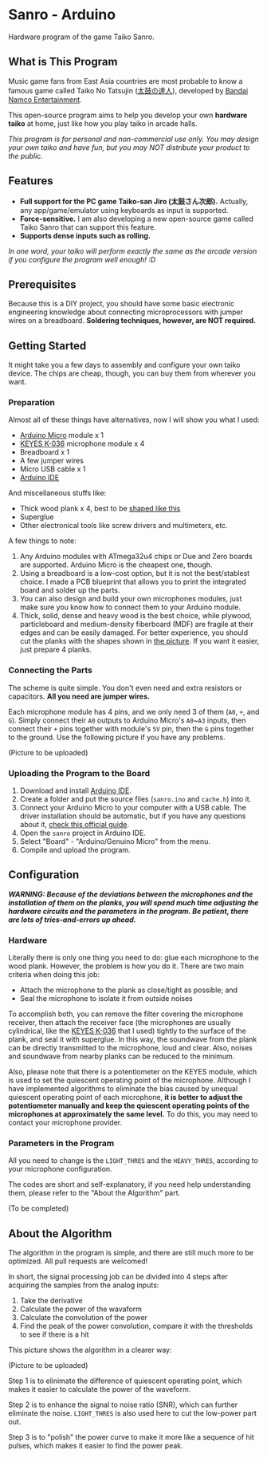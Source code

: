 # Sanro - Arduino

Hardware program of the game Taiko Sanro.

## What is This Program

Music game fans from East Asia countries are most probable to know a famous game called Taiko No Tatsujin ([太鼓の達人](http://taiko-ch.net/)), developed by [Bandai Namco Entertainment](http://bandainamcoent.co.jp/).

This open-source program aims to help you develop your own **hardware taiko** at home, just like how you play taiko in arcade halls.

*This program is for personal and non-commercial use only. You may design your own taiko and have fun, but you may NOT distribute your product to the public.*

## Features

* **Full support for the PC game Taiko-san Jiro (太鼓さん次郎).** Actually, any app/game/emulator using keyboards as input is supported.
* **Force-sensitive.** I am also developing a new open-source game called Taiko Sanro that can support this feature.
* **Supports dense inputs such as rolling.**

*In one word, your taiko will perform exactly the same as the arcade version if you configure the program well enough! :D*

## Prerequisites

Because this is a DIY project, you should have some basic  electronic engineering knowledge about connecting microprocessors with jumper wires on a breadboard. **Soldering techniques, however, are NOT required.**

## Getting Started

It might take you a few days to assembly and configure your own taiko device. The chips are cheap, though, you can buy them from wherever you want.

### Preparation

Almost all of these things have alternatives, now I will show you what I used:

* [Arduino Micro](http://i.imgur.com/lXqnpJ9.jpg) module x 1
* [KEYES K-036](http://i.imgur.com/gUWnUCc.png) microphone module x 4
* Breadboard x 1
* A few jumper wires
* Micro USB cable x 1
* [Arduino IDE](https://www.arduino.cc/en/Main/Software)

And miscellaneous stuffs like:

* Thick wood plank x 4, best to be [shaped like this](http://i.imgur.com/va20eVn.jpg)
* Superglue
* Other electronical tools like screw drivers and multimeters, etc.

A few things to note:

1. Any Arduino modules with ATmega32u4 chips or Due and Zero boards are supported. Arduino Micro is the cheapest one, though.
2. Using a breadboard is a low-cost option, but it is not the best/stablest choice. I made a PCB blueprint that allows you to print the integrated board and solder up the parts.
3. You can also design and build your own microphones modules, just make sure you know how to connect them to your Arduino module.
4. Thick, solid, dense and heavy wood is the best choice, while plywood, particleboard and medium-density fiberboard (MDF) are fragile at their edges and can be easily damaged. For better experience, you should cut the planks with the shapes shown in [the picture](http://i.imgur.com/va20eVn.jpg). If you want it easier, just prepare 4 planks.

### Connecting the Parts

The scheme is quite simple. You don't even need and extra resistors or capacitors. **All you need are jumper wires.**

Each microphone module has 4 pins, and we only need 3 of them (`A0`, `+`, and `G`). Simply connect their `A0` outputs to Arduino Micro's `A0`~`A3` inputs, then connect their `+` pins together with module's `5V` pin, then the `G` pins together to the ground. Use the following picture if you have any problems.

(Picture to be uploaded)

### Uploading the Program to the Board

1. Download and install [Arduino IDE](https://www.arduino.cc/en/Main/Software).
2. Create a folder and put the source files (`sanro.ino` and `cache.h`) into it.
3. Connect your Arduino Micro to your computer with a USB cable. The driver installation should be automatic, but if you have any questions about it, [check this official guide](https://www.arduino.cc/en/Guide/ArduinoLeonardoMicro#toc8).
4. Open the `sanro` project in Arduino IDE.
5. Select "Board" - "Arduino/Genuino Micro" from the menu.
6. Compile and upload the program.

## Configuration

***WARNING: Because of the deviations between the microphones and the installation of them on the planks, you will spend much time adjusting the hardware circuits and the parameters in the program. Be patient, there are lots of tries-and-errors up ahead.***

### Hardware

Literally there is only one thing you need to do: glue each microphone to the wood plank. However, the problem is how you do it. There are two main criteria when doing this job:

* Attach the microphone to the plank as close/tight as possible; and
* Seal the microphone to isolate it from outside noises

To accomplish both, you can remove the filter covering the microphone receiver, then attach the receiver face (the microphones are usually cylindrical, like the [KEYES K-036](http://i.imgur.com/gUWnUCc.png) that I used) tightly to the surface of the plank, and seal it with superglue. In this way, the soundwave from the plank can be directly transmitted to the microphone, loud and clear. Also, noises and soundwave from nearby planks can be reduced to the minimum.

Also, please note that there is a potentiometer on the KEYES module, which is used to set the quiescent operating point of the microphone. Although I have implemented algorithms to eliminate the bias caused by unequal quiescent operating point of each microphone, **it is better to adjust the potentiometer manually and keep the quiescent operating points of the microphones at approximately the same level.** To do this, you may need to contact your microphone provider.

### Parameters in the Program

All you need to change is the `LIGHT_THRES` and the `HEAVY_THRES`, according to your microphone configuration.

The codes are short and self-explanatory, if you need help understanding them, please refer to the "About the Algorithm" part.

(To be completed)

## About the Algorithm

The algorithm in the program is simple, and there are still much more to be optimized. All pull requests are welcomed!

In short, the signal processing job can be divided into 4 steps after acquiring the samples from the analog inputs:

1. Take the derivative
2. Calculate the power of the wavaform
3. Calculate the convolution of the power
4. Find the peak of the power convolution, compare it with the thresholds to see if there is a hit

This picture shows the algorithm in a clearer way:

(Picture to be uploaded)

Step 1 is to elinimate the difference of quiescent operating point, which makes it easier to calculate the power of the waveform.

Step 2 is to enhance the signal to noise ratio (SNR), which can further eliminate the noise. `LIGHT_THRES` is also used here to cut the low-power part out.

Step 3 is to "polish" the power curve to make it more like a sequence of hit pulses, which makes it easier to find the power peak.
